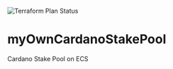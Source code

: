 ![Terraform Plan Status](https://img.shields.io/badge/Terraform_Plan-unknow-grey)
# myOwnCardanoStakePool
Cardano Stake Pool on ECS
